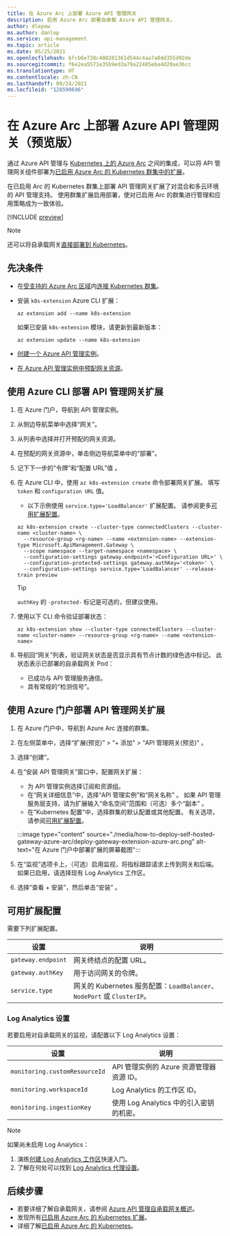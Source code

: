 ```yaml
---
title: 在 Azure Arc 上部署 Azure API 管理网关
description: 启用 Azure Arc 部署自承载 Azure API 管理网关。
author: dlepow
ms.author: danlep
ms.service: api-management
ms.topic: article
ms.date: 05/25/2021
ms.openlocfilehash: bfcb6e738c480281361d544c4aa7a8dd355d92de
ms.sourcegitcommit: f6e2ea5571e35b9ed3a79a22485eba4d20ae36cc
ms.translationtype: HT
ms.contentlocale: zh-CN
ms.lasthandoff: 09/24/2021
ms.locfileid: "128590696"
---
```

# <a name="deploy-an-azure-api-management-gateway-on-azure-arc-preview"></a>在 Azure Arc 上部署 Azure API 管理网关（预览版）

通过 Azure API 管理与 [Kubernetes 上的 Azure Arc](../azure-arc/kubernetes/overview.md) 之间的集成，可以将 API 管理网关组件部署为[已启用 Azure Arc 的 Kubernetes 群集中的扩展](../azure-arc/kubernetes/extensions.md)。 

在已启用 Arc 的 Kubernetes 群集上部署 API 管理网关扩展了对混合和多云环境的 API 管理支持。 使用群集扩展启用部署，使对已启用 Arc 的群集进行管理和应用策略成为一致体验。

[!INCLUDE [preview](./includes/preview/preview-callout-self-hosted-gateway-azure-arc.md)]

> [!NOTE]
> 还可以将自承载网关[直接部署到 Kubernetes](./how-to-deploy-self-hosted-gateway-azure-kubernetes-service.md)。

## <a name="prerequisites"></a>先决条件

* 在[受支持的 Azure Arc 区域](https://azure.microsoft.com/global-infrastructure/services/?products=azure-arc)内[连接 Kubernetes 群集](../azure-arc/kubernetes/quickstart-connect-cluster.md)。
* 安装 `k8s-extension` Azure CLI 扩展：

    ```azurecli
    az extension add --name k8s-extension
    ```
    如果已安装 `k8s-extension` 模块，请更新到最新版本：

    ```azurecli
    az extension update --name k8s-extension
    ```
* [创建一个 Azure API 管理实例](./get-started-create-service-instance.md)。
* [在 Azure API 管理实例中预配网关资源](./api-management-howto-provision-self-hosted-gateway.md)。

## <a name="deploy-the-api-management-gateway-extension-using-azure-cli"></a>使用 Azure CLI 部署 API 管理网关扩展

1. 在 Azure 门户，导航到 API 管理实例。
1. 从侧边导航菜单中选择“网关”。
1. 从列表中选择并打开预配的网关资源。
1. 在预配的网关资源中，单击侧边导航菜单中的“部署”。
1. 记下下一步的“令牌”和“配置 URL”值 。
1. 在 Azure CLI 中，使用 `az k8s-extension create` 命令部署网关扩展。 填写 `token` 和 `configuration URL` 值。
    * 以下示例使用 `service.type='LoadBalancer'` 扩展配置。 请参阅更多[可用扩展配置](#available-extension-configurations)。

    ```azurecli
    az k8s-extension create --cluster-type connectedClusters --cluster-name <cluster-name> \
      --resource-group <rg-name> --name <extension-name> --extension-type Microsoft.ApiManagement.Gateway \
      --scope namespace --target-namespace <namespace> \
      --configuration-settings gateway.endpoint='<Configuration URL>' \
      --configuration-protected-settings gateway.authKey='<token>' \
      --configuration-settings service.type='LoadBalancer' --release-train preview
    ```

    > [!TIP]
    > `authKey` 的 `-protected-` 标记是可选的，但建议使用。 

1. 使用以下 CLI 命令验证部署状态：
    ```azurecli
    az k8s-extension show --cluster-type connectedClusters --cluster-name <cluster-name> --resource-group <rg-name> --name <extension-name>
    ```
1. 导航回“网关”列表，验证网关状态是否显示具有节点计数的绿色选中标记。 此状态表示已部署的自承载网关 Pod：
    * 已成功与 API 管理服务通信。
    * 具有常规的“检测信号”。

## <a name="deploy-the-api-management-gateway-extension-using-azure-portal"></a>使用 Azure 门户部署 API 管理网关扩展

1. 在 Azure 门户中，导航到 Azure Arc 连接的群集。
1. 在左侧菜单中，选择“扩展(预览)” > “+ 添加” > “API 管理网关(预览)”  。
1. 选择“创建”。
1. 在“安装 API 管理网关”窗口中，配置网关扩展：
    * 为 API 管理实例选择订阅和资源组。
    * 在“网关详细信息”中，选择“API 管理实例”和“网关名称”  。 如果 API 管理服务层支持，请为扩展输入“命名空间”范围和（可选）多个“副本” 。
    * 在“Kubernetes 配置”中，选择群集的默认配置或其他配置。 有关选项，请参阅[可用扩展配置](#available-extension-configurations)。

    :::image type="content" source="./media/how-to-deploy-self-hosted-gateway-azure-arc/deploy-gateway-extension-azure-arc.png" alt-text="在 Azure 门户中部署扩展的屏幕截图":::

1. 在“监视”选项卡上，（可选）启用监视，将指标跟踪请求上传到网关和后端。 如果已启用，请选择现有 Log Analytics 工作区。
1. 选择“查看 + 安装”，然后单击“安装” 。

## <a name="available-extension-configurations"></a>可用扩展配置

需要下列扩展配置。

| 设置 | 说明 |
| ------- | ----------- | 
| `gateway.endpoint` | 网关终结点的配置 URL。 |
| `gateway.authKey` | 用于访问网关的令牌。 | 
| `service.type` | 网关的 Kubernetes 服务配置：`LoadBalancer`、`NodePort` 或 `ClusterIP`。 |

### <a name="log-analytics-settings"></a>Log Analytics 设置

若要启用对自承载网关的监视，请配置以下 Log Analytics 设置：

| 设置 | 说明 |
| ------- | ----------- | 
| `monitoring.customResourceId` | API 管理实例的 Azure 资源管理器资源 ID。 |
| `monitoring.workspaceId` | Log Analytics 的工作区 ID。 | 
| `monitoring.ingestionKey` | 使用 Log Analytics 中的引入密钥的机密。 |

> [!NOTE]
> 如果尚未启用 Log Analytics： 
> 1. 演练[创建 Log Analytics 工作区](../azure-monitor/logs/quick-create-workspace.md)快速入门。 
> 1. 了解在何处可以找到 [Log Analytics 代理设置](../azure-monitor/agents/log-analytics-agent.md)。

## <a name="next-steps"></a>后续步骤

* 若要详细了解自承载网关，请参阅 [Azure API 管理自承载网关概述](self-hosted-gateway-overview.md)。
* 发现所有[已启用 Azure Arc 的 Kubernetes 扩展](../azure-arc/kubernetes/extensions.md)。 
* 详细了解[已启用 Azure Arc 的 Kubernetes](../azure-arc/kubernetes/overview.md)。
